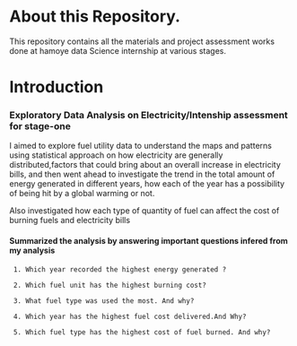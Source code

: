 # About this Repository. 
This repository contains all the materials and project assessment works
done at hamoye data Science internship at various stages.

# Introduction 
### Exploratory Data Analysis on Electricity/Intenship assessment for stage-one 

I aimed to explore fuel utility data to understand
the maps and patterns using statistical approach on
how electricity are generally distributed,factors that
could bring about an overall increase in electricity bills,
and then went ahead to investigate the trend in the total 
amount of energy generated in different years, how each of the 
year has a possibility of being hit by a global warming or not. 

Also investigated how each type of quantity of fuel can 
affect the cost of burning fuels and electricity bills 

#### Summarized the analysis by answering important questions infered from my analysis 

     1. Which year recorded the highest energy generated ?

     2. Which fuel unit has the highest burning cost?

     3. What fuel type was used the most. And why? 
     
     4. Which year has the highest fuel cost delivered.And Why? 
     
     5. Which fuel type has the highest cost of fuel burned. And why? 
 

